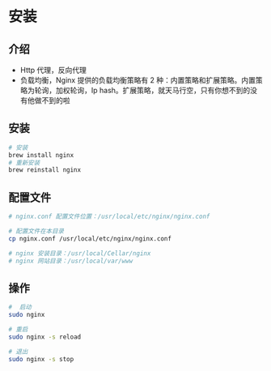 # 安装

## 介绍

- Http 代理，反向代理
- 负载均衡，Nginx 提供的负载均衡策略有 2 种：内置策略和扩展策略。内置策略为轮询，加权轮询，Ip hash。扩展策略，就天马行空，只有你想不到的没有他做不到的啦

## 安装

```bash
# 安装
brew install nginx
# 重新安装
brew reinstall nginx
```

## 配置文件

```bash
# nginx.conf 配置文件位置：/usr/local/etc/nginx/nginx.conf

# 配置文件在本目录
cp nginx.conf /usr/local/etc/nginx/nginx.conf

# nginx 安装目录：/usr/local/Cellar/nginx
# nginx 网站目录：/usr/local/var/www
```

## 操作

```bash
#  启动
sudo nginx

# 重启
sudo nginx -s reload

# 退出
sudo nginx -s stop
```
